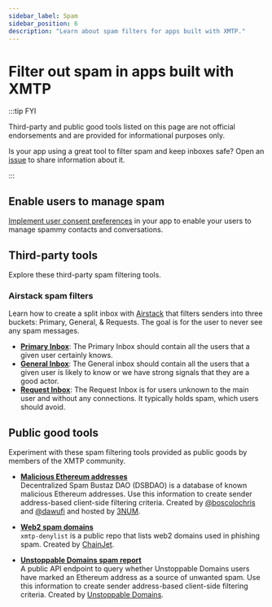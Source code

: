 ```yaml
---
sidebar_label: Spam
sidebar_position: 6
description: "Learn about spam filters for apps built with XMTP."
---
```


# Filter out spam in apps built with XMTP

:::tip FYI

Third-party and public good tools listed on this page are not official endorsements and are provided for informational purposes only.

Is your app using a great tool to filter spam and keep inboxes safe? Open an [issue](https://github.com/xmtp/xmtp-dot-org/issues) to share information about it.

:::

## Enable users to manage spam

[Implement user consent preferences](/docs/build/user-consent) in your app to enable your users to manage spammy contacts and conversations.

## Third-party tools

Explore these third-party spam filtering tools.

### Airstack spam filters

Learn how to create a split inbox with [Airstack](https://www.airstack.xyz/) that filters senders into three buckets: Primary, General, & Requests. The goal is for the user to never see any spam messages.

- [**Primary Inbox**](https://docs.airstack.xyz/airstack-docs-and-faqs/guides/xmtp/spam-filters/primary-inbox): The Primary Inbox should contain all the users that a given user certainly knows.
- [**General Inbox**](https://docs.airstack.xyz/airstack-docs-and-faqs/guides/xmtp/spam-filters/general-inbox): The General inbox should contain all the users that a given user is likely to know or we have strong signals that they are a good actor.
- [**Request Inbox**](https://docs.airstack.xyz/airstack-docs-and-faqs/guides/xmtp/spam-filters/request-inbox): The Request Inbox is for users unknown to the main user and without any connections. It typically holds spam, which users should avoid.

## Public good tools

Experiment with these spam filtering tools provided as public goods by members of the XMTP community.

- [**Malicious Ethereum addresses**](https://github.com/3numdao/dsbdao)  
  Decentralized Spam Bustaz DAO (DSBDAO) is a database of known malicious Ethereum addresses. Use this information to create sender address-based client-side filtering criteria. Created by [@boscolochris](https://twitter.com/boscolochris) and [@dawufi](https://warpcast.com/dawufi) and hosted by [3NUM](https://3num.co/).

- [**Web2 spam domains**](https://github.com/chainjet/xmtp-denylist)  
  `xmtp-denylist` is a public repo that lists web2 domains used in phishing spam. Created by [ChainJet](https://chainjet.io/).

- [**Unstoppable Domains spam report**](https://docs.unstoppabledomains.com/openapi/messaging-v1/#tag/Chat/paths/~1xmtp~1spam~1%7Baddress%7D/get)  
  A public API endpoint to query whether Unstoppable Domains users have marked an Ethereum address as a source of unwanted spam. Use this information to create sender address-based client-side filtering criteria. Created by [Unstoppable Domains](https://unstoppabledomains.com/).
